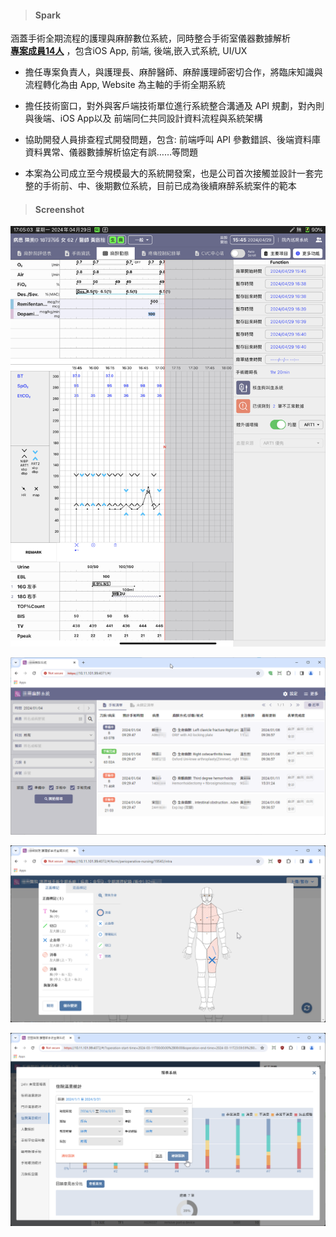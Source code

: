 > <h4> Spark </h4>

涵蓋手術全期流程的護理與麻醉數位系統，同時整合手術室儀器數據解析  
**<u>專案成員14人</u>** ，包含iOS App, 前端, 後端,嵌入式系統, UI/UX

- 擔任專案負責人，與護理長、麻醉醫師、麻醉護理師密切合作，將臨床知識與流程轉化為由 App, Website 為主軸的手術全期系統

- 擔任技術窗口，對外與客戶端技術單位進行系統整合溝通及 API 規劃，對內則與後端、iOS App以及 前端同仁共同設計資料流程與系統架構

- 協助開發人員排查程式開發問題，包含: 前端呼叫 API 參數錯誤、後端資料庫資料異常、儀器數據解析協定有誤……等問題

- 本案為公司成立至今規模最大的系統開發案，也是公司首次接觸並設計一套完整的手術前、中、後期數位系統，目前已成為後續麻醉系統案件的範本

> <h4> Screenshot </h4>

![img](../_assets/spark-anes-record.png)

![img](../_assets/spark-anes-schedules.png)

![img](../_assets/spark-nurse-body.png)

![img](../_assets/spark-nurse-chart.png)

